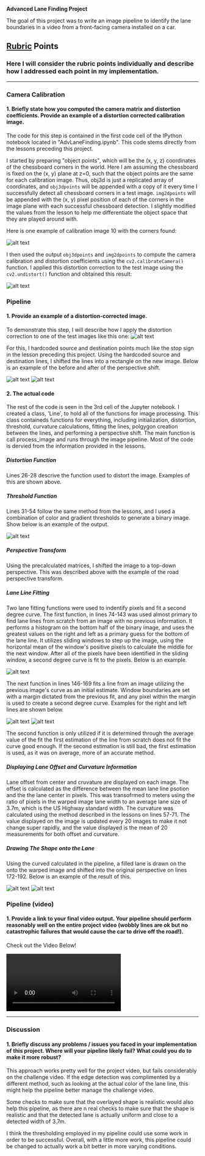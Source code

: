 **Advanced Lane Finding Project**

The goal of this project was to write an image pipeline to identify the lane boundaries in a video from a front-facing camera installed on a car.

[//]: # (Image References)

[image1]: ./camera_cal_results/found_corners.png "Found Chessboard Corners"
[image2]: ./camera_cal_results/undistored.png "Undistorted Chessboard"
[image3]: ./test_images/straight_lines2.jpg "Straight Road"
[image4]: ./camera_cal_results/perspective_road.png "Before Perspective Shift"
[image5]: ./camera_cal_results/warped_road.png "After Perspective Shift"
[image6]: ./camera_cal_results/thresholding.png "Threshold Image"
[image7]: ./camera_cal_results/rectangles.png "Sliding Window"
[image8]: ./camera_cal_results/right_fit.png "Right Lane Fit"
[image9]: ./camera_cal_results/left_fit.png "Left Lane Fit"
[image10]: ./camera_cal_results/fill_poly.png "Drawing the Shape"
[image11]: ./camera_cal_results/perShiftpoly.png "Shape after Perspective Shift"
[video1]: ./project_output.mp4 "Video Result"

## [Rubric](https://review.udacity.com/#!/rubrics/571/view) Points

### Here I will consider the rubric points individually and describe how I addressed each point in my implementation.  

---

### Camera Calibration

#### 1. Briefly state how you computed the camera matrix and distortion coefficients. Provide an example of a distortion corrected calibration image.

The code for this step is contained in the first code cell of the IPython notebook located in "AdvLaneFinding.ipynb". This code stems directly from the lessons preceding this project.  

I started by preparing "object points", which will be the (x, y, z) coordinates of the chessboard corners in the world. Here I am assuming the chessboard is fixed on the (x, y) plane at z=0, such that the object points are the same for each calibration image.  Thus, obj3d is just a replicated array of coordinates, and `obj3dpoints` will be appended with a copy of it every time I successfully detect all chessboard corners in a test image.  `img2dpoints` will be appended with the (x, y) pixel position of each of the corners in the image plane with each successful chessboard detection. I slightly modified the values from the lesson to help me differentiate the object space that they are played around with.

Here is one example of calibration image 10 with the corners found:

![alt text][image1]

I then used the output `obj3dpoints` and `img2dpoints` to compute the camera calibration and distortion coefficients using the `cv2.calibrateCamera()` function.  I applied this distortion correction to the test image using the `cv2.undistort()` function and obtained this result: 

![alt text][image2]

### Pipeline

#### 1. Provide an example of a distortion-corrected image.

To demonstrate this step, I will describe how I apply the distortion correction to one of the test images like this one:
![alt text][image3]

For this, I hardcoded source and destination points much like the stop sign in the lesson preceding this project. Using the hardcoded source and destination lines, I shifted the lines into a rectangle on the new image. Below is an example of the before and after of the perspective shift.

![alt text][image4]
![alt text][image5]

#### 2. The actual code

The rest of the code is seen in the 3rd cell of the Jupyter notebook. I created a class, 'Line', to hold all of the functions for image processing. This class containeds functions for everything, including initialization, distortion, threshold, curvature calculations, fitting the lines, polgygon creation between the lines, and performing a perspective shift. The main function is call process_image and runs through the image pipeline. Most of the code is dervied from the information provided in the lessons.

##### Distortion Function

Lines 26-28 descrive the function used to distort the image. Examples of this are shown above.

##### Threshold Function

Lines 31-54 follow the same method from the lessons, and I used a combination of color and gradient thresholds to generate a binary image. Show below is an example of the output.

![alt text][image6]

##### Perspective Transform

Using the precalculated matrices, I shifted the image to a top-down perspective. This was described above with the example of the road perspective transform.

##### Lane Line Fitting

Two lane fitting functions were used to indentify pixels and fit a second degree curve. The first function, in lines 74-143 was used almost primary to find lane lines from scratch from an image with no previous information. It performs a histogram on the bottom half of the binary image, and uses the greatest values on the right and left as a primary guess for the bottom of the lane line. It utilizes sliding windows to step up the image, using the horizontal mean of the window's positive pixels to calculate the middle for the next window. After all of the pixels have been identified in the sliding window, a second degree curve is fit to the pixels. Below is an example.

![alt text][image7]

The next function in lines 146-169 fits a line from an image utilizing the previous image's curve as an initial estimate. Window boundaries are set with a margin dictated from the previous fit, and any pixel within the margin is used to create a second degree curve. Examples for the right and left lines are shown below.

![alt text][image8]
![alt text][image9]

The second function is only utilized if it is determined through the average value of the fit the first estimation of the line from scratch does not fit the curve good enough. If the second estimation is still bad, the first estimation is used, as it was on average, more of an accurate method.

##### Displaying Lane Offset and Curvature Information

Lane offset from center and cruvature are displayed on each image. The offset is calculated as the difference between the mean lane line psotion and the the lane center in pixels. This was transofrmed to meters using the ratio of pixels in the warped image lane width to an average lane size of 3.7m, which is the US Highway standard width. The curvature was calculated using the method described in the lessons on lines 57-71. The value displayed on the image is updated every 20 images to make it not change super rapidly, and the value displayed is the mean of 20 measurements for both offset and curvature.

##### Drawing The Shape onto the Lane

Using the curved calculated in the pipeline, a filled lane is drawn on the onto the warped image and shifted into the original perspective on lines 172-192. Below is an example of the result of this.

![alt text][image10]
![alt text][image11]


### Pipeline (video)

#### 1. Provide a link to your final video output.  Your pipeline should perform reasonably well on the entire project video (wobbly lines are ok but no catastrophic failures that would cause the car to drive off the road!).

Check out the Video Below!

![alt text][video1]

---

### Discussion

#### 1. Briefly discuss any problems / issues you faced in your implementation of this project.  Where will your pipeline likely fail?  What could you do to make it more robust?

This approach works pretty well for the project video, but fails considerably on the challenge video. If the edge detection was complimented by a different method, such as looking at the actual color of the lane line, this might help the pipeline better manage the challenge video.

Some checks to make sure that the overlayed shape is realistic would also help this pipeline, as there are n real checks to make sure that the shape is realistic and that the detected lane is actually uniform and close to a detected width of 3.7m.

I think the thresholding employed in my pipeline could use some work in order to be successful. Overall, with a little more work, this pipeline could be changed to actually work a bit better in more varying conditions.
